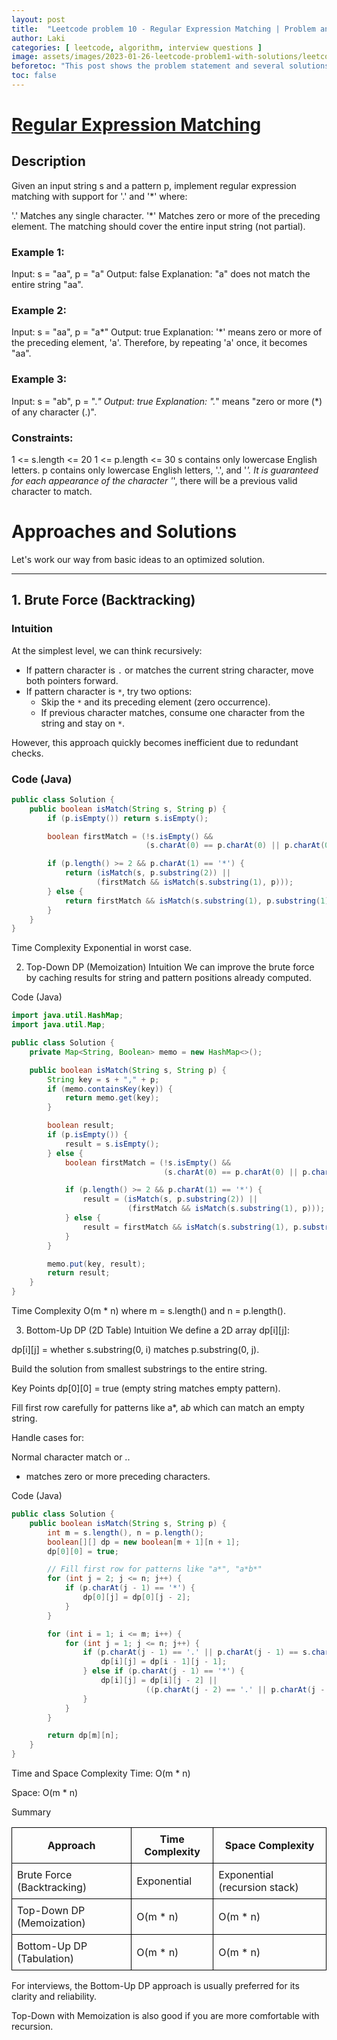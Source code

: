 ```yaml
---
layout: post
title:  "Leetcode problem 10 - Regular Expression Matching | Problem and solution"
author: Laki
categories: [ leetcode, algorithm, interview questions ]
image: assets/images/2023-01-26-leetcode-problem1-with-solutions/leetcode_meme1.png
beforetoc: "This post shows the problem statement and several solutions for leetcode Regular Expression Matching problem"
toc: false
---
```


# [Regular Expression Matching](https://leetcode.com/problems/regular-expression-matching/)

## Description

Given an input string s and a pattern p, implement regular expression matching with support for '.' and '*' where:

'.' Matches any single character.​​​​
'*' Matches zero or more of the preceding element.
The matching should cover the entire input string (not partial).

### Example 1:

Input: s = "aa", p = "a"
Output: false
Explanation: "a" does not match the entire string "aa".

### Example 2:

Input: s = "aa", p = "a*"
Output: true
Explanation: '*' means zero or more of the preceding element, 'a'. Therefore, by repeating 'a' once, it becomes "aa".

### Example 3:

Input: s = "ab", p = ".*"
Output: true
Explanation: ".*" means "zero or more (*) of any character (.)".
 

### Constraints:

1 <= s.length <= 20
1 <= p.length <= 30
s contains only lowercase English letters.
p contains only lowercase English letters, '.', and '*'.
It is guaranteed for each appearance of the character '*', there will be a previous valid character to match.


# Approaches and Solutions

Let's work our way from basic ideas to an optimized solution.

---

## 1. Brute Force (Backtracking)

### Intuition
At the simplest level, we can think recursively:  
- If pattern character is `.` or matches the current string character, move both pointers forward.
- If pattern character is `*`, try two options:
  - Skip the `*` and its preceding element (zero occurrence).
  - If previous character matches, consume one character from the string and stay on `*`.

However, this approach quickly becomes inefficient due to redundant checks.

### Code (Java)

```java
public class Solution {
    public boolean isMatch(String s, String p) {
        if (p.isEmpty()) return s.isEmpty();

        boolean firstMatch = (!s.isEmpty() &&
                              (s.charAt(0) == p.charAt(0) || p.charAt(0) == '.'));

        if (p.length() >= 2 && p.charAt(1) == '*') {
            return (isMatch(s, p.substring(2)) ||
                   (firstMatch && isMatch(s.substring(1), p)));
        } else {
            return firstMatch && isMatch(s.substring(1), p.substring(1));
        }
    }
}
```
Time Complexity
Exponential in worst case.

2. Top-Down DP (Memoization)
Intuition
We can improve the brute force by caching results for string and pattern positions already computed.

Code (Java)
```java
import java.util.HashMap;
import java.util.Map;

public class Solution {
    private Map<String, Boolean> memo = new HashMap<>();

    public boolean isMatch(String s, String p) {
        String key = s + "," + p;
        if (memo.containsKey(key)) {
            return memo.get(key);
        }

        boolean result;
        if (p.isEmpty()) {
            result = s.isEmpty();
        } else {
            boolean firstMatch = (!s.isEmpty() &&
                                  (s.charAt(0) == p.charAt(0) || p.charAt(0) == '.'));

            if (p.length() >= 2 && p.charAt(1) == '*') {
                result = (isMatch(s, p.substring(2)) ||
                          (firstMatch && isMatch(s.substring(1), p)));
            } else {
                result = firstMatch && isMatch(s.substring(1), p.substring(1));
            }
        }

        memo.put(key, result);
        return result;
    }
}
```
Time Complexity
O(m * n) where m = s.length() and n = p.length().

3. Bottom-Up DP (2D Table)
Intuition
We define a 2D array dp[i][j]:

dp[i][j] = whether s.substring(0, i) matches p.substring(0, j).

Build the solution from smallest substrings to the entire string.

Key Points
dp[0][0] = true (empty string matches empty pattern).

Fill first row carefully for patterns like a*, a*b* which can match an empty string.

Handle cases for:

Normal character match or ..

* matches zero or more preceding characters.

Code (Java)
```java
public class Solution {
    public boolean isMatch(String s, String p) {
        int m = s.length(), n = p.length();
        boolean[][] dp = new boolean[m + 1][n + 1];
        dp[0][0] = true;

        // Fill first row for patterns like "a*", "a*b*"
        for (int j = 2; j <= n; j++) {
            if (p.charAt(j - 1) == '*') {
                dp[0][j] = dp[0][j - 2];
            }
        }

        for (int i = 1; i <= m; i++) {
            for (int j = 1; j <= n; j++) {
                if (p.charAt(j - 1) == '.' || p.charAt(j - 1) == s.charAt(i - 1)) {
                    dp[i][j] = dp[i - 1][j - 1];
                } else if (p.charAt(j - 1) == '*') {
                    dp[i][j] = dp[i][j - 2] || 
                              ((p.charAt(j - 2) == '.' || p.charAt(j - 2) == s.charAt(i - 1)) && dp[i - 1][j]);
                }
            }
        }

        return dp[m][n];
    }
}
```
Time and Space Complexity
Time: O(m * n)

Space: O(m * n)

Summary

<table style="border-collapse: collapse; width: 100%;">
  <thead>
    <tr>
      <th style="border: 1px solid black; padding: 8px;">Approach</th>
      <th style="border: 1px solid black; padding: 8px;">Time Complexity</th>
      <th style="border: 1px solid black; padding: 8px;">Space Complexity</th>
    </tr>
  </thead>
  <tbody>
    <tr>
      <td style="border: 1px solid black; padding: 8px;">Brute Force (Backtracking)</td>
      <td style="border: 1px solid black; padding: 8px;">Exponential</td>
      <td style="border: 1px solid black; padding: 8px;">Exponential (recursion stack)</td>
    </tr>
    <tr>
      <td style="border: 1px solid black; padding: 8px;">Top-Down DP (Memoization)</td>
      <td style="border: 1px solid black; padding: 8px;">O(m * n)</td>
      <td style="border: 1px solid black; padding: 8px;">O(m * n)</td>
    </tr>
    <tr>
      <td style="border: 1px solid black; padding: 8px;">Bottom-Up DP (Tabulation)</td>
      <td style="border: 1px solid black; padding: 8px;">O(m * n)</td>
      <td style="border: 1px solid black; padding: 8px;">O(m * n)</td>
    </tr>
  </tbody>
</table>

For interviews, the Bottom-Up DP approach is usually preferred for its clarity and reliability.

Top-Down with Memoization is also good if you are more comfortable with recursion.